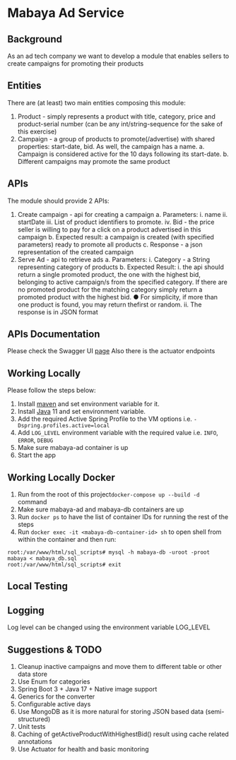 # Mabaya Ad Service

## Background

As an ad tech company we want to develop a module that enables sellers to create campaigns for
promoting their products

## Entities

There are (at least) two main entities composing this module:

1. Product - simply represents a product with title, category, price and product-serial number (can
   be any int/string-sequence for the sake of this exercise)
2. Campaign - a group of products to promote(/advertise) with shared properties: start-date,
   bid. As well, the campaign has a name.
   a. Campaign is considered active for the 10 days following its start-date.
   b. Different campaigns may promote the same product

## APIs

The module should provide 2 APIs:

1. Create campaign - api for creating a campaign
   a. Parameters:
   i. name
   ii. startDate
   iii. List of product identifiers to promote.
   iv. Bid - the price seller is willing to pay for a click on a product advertised in this
   campaign
   b. Expected result: a campaign is created (with specified parameters) ready to promote all
   products
   c. Response - a json representation of the created campaign
2. Serve Ad - api to retrieve ads
   a. Parameters:
   i. Category - a String representing category of products
   b. Expected Result:
   i. the api should return a single promoted product, the one with the highest bid,
   belonging to active campaign/s from the specified category. If there are no
   promoted product for the matching category simply return a promoted product
   with the highest bid.
   ● For simplicity, if more than one product is found, you may return thefirst or random.
   ii. The response is in JSON format

## APIs Documentation

Please check the Swagger UI [page](http://localhost:8080/swagger-ui/index.html)
Also there is the actuator endpoints

## Working Locally

Please follow the steps below:

1. Install [maven](https://maven.apache.org/download.cgi) and set environment variable for it.
2. Install [Java](https://www.oracle.com/java/technologies/downloads/#jdk17-windows) 11 and set
   environment variable.
3. Add the required Active Spring Profile to the VM options i.e. `-Dspring.profiles.active=local`
4. Add `LOG_LEVEL` environment variable with the required value i.e. `INFO`, `ERROR`, `DEBUG`
5. Make sure mabaya-ad container is up
6. Start the app

## Working Locally Docker

1. Run from the root of this project`docker-compose up --build -d` command
2. Make sure mabaya-ad and mabaya-db containers are up
3. Run ``docker ps`` to have the list of container IDs for running the rest of the steps
4. Run ``docker exec -it <mabaya-db-container-id> sh`` to open shell from within the container and
   then run:

```shell
root:/var/www/html/sql_scripts# mysql -h mabaya-db -uroot -proot mabaya < mabaya_db.sql
root:/var/www/html/sql_scripts# exit
```

## Local Testing

## Logging

Log level can be changed using the environment variable LOG_LEVEL

## Suggestions & TODO

1. Cleanup inactive campaigns and move them to different table or other data store
2. Use Enum for categories
3. Spring Boot 3 + Java 17 + Native image support
4. Generics for the converter
5. Configurable active days
6. Use MongoDB as it is more natural for storing JSON based data (semi-structured)
7. Unit tests
8. Caching of getActiveProductWithHighestBid() result using cache related annotations
9. Use Actuator for health and basic monitoring